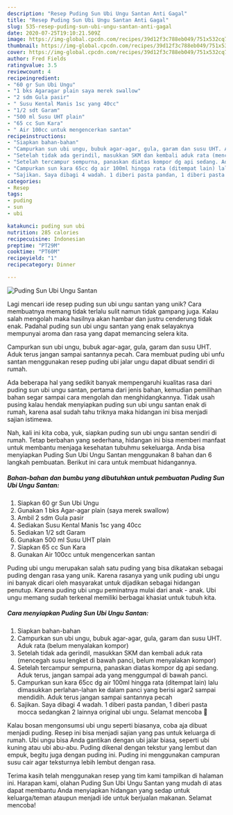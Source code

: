 ```yaml
---
description: "Resep Puding Sun Ubi Ungu Santan Anti Gagal"
title: "Resep Puding Sun Ubi Ungu Santan Anti Gagal"
slug: 535-resep-puding-sun-ubi-ungu-santan-anti-gagal
date: 2020-07-25T19:10:21.509Z
image: https://img-global.cpcdn.com/recipes/39d12f3c788eb049/751x532cq70/puding-sun-ubi-ungu-santan-foto-resep-utama.jpg
thumbnail: https://img-global.cpcdn.com/recipes/39d12f3c788eb049/751x532cq70/puding-sun-ubi-ungu-santan-foto-resep-utama.jpg
cover: https://img-global.cpcdn.com/recipes/39d12f3c788eb049/751x532cq70/puding-sun-ubi-ungu-santan-foto-resep-utama.jpg
author: Fred Fields
ratingvalue: 3.5
reviewcount: 4
recipeingredient:
- "60 gr Sun Ubi Ungu"
- "1 bks Agaragar plain saya merek swallow"
- "2 sdm Gula pasir"
- " Susu Kental Manis 1sc yang 40cc"
- "1/2 sdt Garam"
- "500 ml Susu UHT plain"
- "65 cc Sun Kara"
- " Air 100cc untuk mengencerkan santan"
recipeinstructions:
- "Siapkan bahan-bahan"
- "Campurkan sun ubi ungu, bubuk agar-agar, gula, garam dan susu UHT. Aduk rata (belum menyalakan kompor)"
- "Setelah tidak ada gerindil, masukkan SKM dan kembali aduk rata (mencegah susu lengket di bawah panci, belum menyalakan kompor)"
- "Setelah tercampur sempurna, panaskan diatas kompor dg api sedang. Aduk terus, jangan sampai ada yang menggumpal di bawah panci."
- "Campurkan sun kara 65cc dg air 100ml hingga rata (ditempat lain) lalu dimasukkan perlahan-lahan ke dalam panci yang berisi agar2 sampai mendidih. Aduk terus jangan sampai santannya pecah"
- "Sajikan. Saya dibagi 4 wadah. 1 diberi pasta pandan, 1 diberi pasta mocca sedangkan 2 lainnya original ubi ungu. Selamat mencoba 🤗"
categories:
- Resep
tags:
- puding
- sun
- ubi

katakunci: puding sun ubi 
nutrition: 285 calories
recipecuisine: Indonesian
preptime: "PT29M"
cooktime: "PT60M"
recipeyield: "1"
recipecategory: Dinner

---
```



![Puding Sun Ubi Ungu Santan](https://img-global.cpcdn.com/recipes/39d12f3c788eb049/751x532cq70/puding-sun-ubi-ungu-santan-foto-resep-utama.jpg)

Lagi mencari ide resep puding sun ubi ungu santan yang unik? Cara membuatnya memang tidak terlalu sulit namun tidak gampang juga. Kalau salah mengolah maka hasilnya akan hambar dan justru cenderung tidak enak. Padahal puding sun ubi ungu santan yang enak selayaknya mempunyai aroma dan rasa yang dapat memancing selera kita.

Campurkan sun ubi ungu, bubuk agar-agar, gula, garam dan susu UHT. Aduk terus jangan sampai santannya pecah. Cara membuat puding ubi unfu santan menggunakan resep puding ubi jalar ungu dapat dibuat sendiri di rumah.

Ada beberapa hal yang sedikit banyak mempengaruhi kualitas rasa dari puding sun ubi ungu santan, pertama dari jenis bahan, kemudian pemilihan bahan segar sampai cara mengolah dan menghidangkannya. Tidak usah pusing kalau hendak menyiapkan puding sun ubi ungu santan enak di rumah, karena asal sudah tahu triknya maka hidangan ini bisa menjadi sajian istimewa.


Nah, kali ini kita coba, yuk, siapkan puding sun ubi ungu santan sendiri di rumah. Tetap berbahan yang sederhana, hidangan ini bisa memberi manfaat untuk membantu menjaga kesehatan tubuhmu sekeluarga. Anda bisa menyiapkan Puding Sun Ubi Ungu Santan menggunakan 8 bahan dan 6 langkah pembuatan. Berikut ini cara untuk membuat hidangannya.

<!--inarticleads1-->

##### Bahan-bahan dan bumbu yang dibutuhkan untuk pembuatan Puding Sun Ubi Ungu Santan:

1. Siapkan 60 gr Sun Ubi Ungu
1. Gunakan 1 bks Agar-agar plain (saya merek swallow)
1. Ambil 2 sdm Gula pasir
1. Sediakan  Susu Kental Manis 1sc yang 40cc
1. Sediakan 1/2 sdt Garam
1. Gunakan 500 ml Susu UHT plain
1. Siapkan 65 cc Sun Kara
1. Gunakan  Air 100cc untuk mengencerkan santan


Puding ubi ungu merupakan salah satu puding yang bisa dikatakan sebagai puding dengan rasa yang unik. Karena rasanya yang unik puding ubi ungu ini banyak dicari oleh masyarakat untuk dijadikan sebagai hidangan penutup. Karena puding ubi ungu peminatnya mulai dari anak - anak. Ubi ungu memang sudah terkenal memiliki berbagai khasiat untuk tubuh kita. 

<!--inarticleads2-->

##### Cara menyiapkan Puding Sun Ubi Ungu Santan:

1. Siapkan bahan-bahan
1. Campurkan sun ubi ungu, bubuk agar-agar, gula, garam dan susu UHT. Aduk rata (belum menyalakan kompor)
1. Setelah tidak ada gerindil, masukkan SKM dan kembali aduk rata (mencegah susu lengket di bawah panci, belum menyalakan kompor)
1. Setelah tercampur sempurna, panaskan diatas kompor dg api sedang. Aduk terus, jangan sampai ada yang menggumpal di bawah panci.
1. Campurkan sun kara 65cc dg air 100ml hingga rata (ditempat lain) lalu dimasukkan perlahan-lahan ke dalam panci yang berisi agar2 sampai mendidih. Aduk terus jangan sampai santannya pecah
1. Sajikan. Saya dibagi 4 wadah. 1 diberi pasta pandan, 1 diberi pasta mocca sedangkan 2 lainnya original ubi ungu. Selamat mencoba 🤗


Kalau bosan mengonsumsi ubi ungu seperti biasanya, coba aja dibuat menjadi puding. Resep ini bisa menjadi sajian yang pas untuk keluarga di rumah. Ubi ungu bisa Anda gantikan dengan ubi jalar biasa, seperti ubi kuning atau ubi abu-abu. Puding dikenal dengan tekstur yang lembut dan empuk, begitu juga dengan puding ini. Puding ini menggunakan campuran susu cair agar teksturnya lebih lembut dengan rasa. 

Terima kasih telah menggunakan resep yang tim kami tampilkan di halaman ini. Harapan kami, olahan Puding Sun Ubi Ungu Santan yang mudah di atas dapat membantu Anda menyiapkan hidangan yang sedap untuk keluarga/teman ataupun menjadi ide untuk berjualan makanan. Selamat mencoba!
